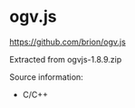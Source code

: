 # ogv.js

https://github.com/brion/ogv.js

Extracted from ogvjs-1.8.9.zip

Source information:
- C/C++

